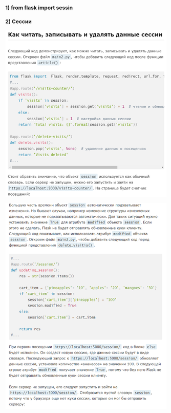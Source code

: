 ### 1) from flask import sessin
### 2) Сессии  
![img.png](images/session1.png)  
  
![img_1.png](images/session2.png)